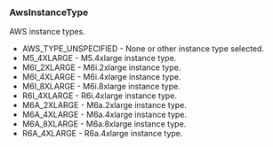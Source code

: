 ### AwsInstanceType
AWS instance types.

- AWS_TYPE_UNSPECIFIED - None or other instance type selected.
- M5_4XLARGE - M5.4xlarge instance type.
- M6I_2XLARGE - M6i.2xlarge instance type.
- M6I_4XLARGE - M6i.4xlarge instance type.
- M6I_8XLARGE - M6i.8xlarge instance type.
- R6I_4XLARGE - R6i.4xlarge instance type.
- M6A_2XLARGE - M6a.2xlarge instance type.
- M6A_4XLARGE - M6a.4xlarge instance type.
- M6A_8XLARGE - M6a.8xlarge instance type.
- R6A_4XLARGE - R6a.4xlarge instance type.
